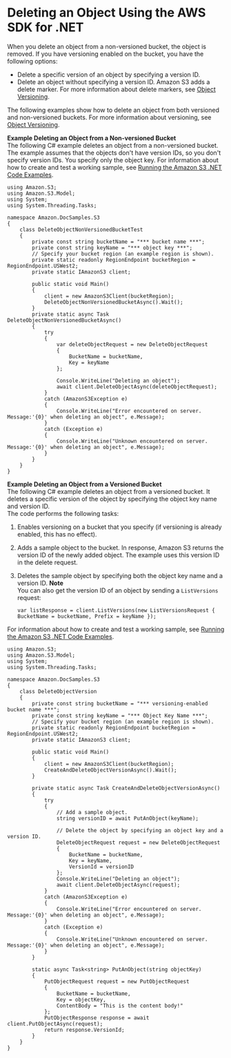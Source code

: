 # Deleting an Object Using the AWS SDK for \.NET<a name="DeletingOneObjectUsingNetSDK"></a>

When you delete an object from a non\-versioned bucket, the object is removed\. If you have versioning enabled on the bucket, you have the following options:
+ Delete a specific version of an object by specifying a version ID\.
+ Delete an object without specifying a version ID\. Amazon S3 adds a delete marker\. For more information about delete markers, see [Object Versioning](ObjectVersioning.md)\.

The following examples show how to delete an object from both versioned and non\-versioned buckets\. For more information about versioning, see [Object Versioning](ObjectVersioning.md)\. 

**Example Deleting an Object from a Non\-versioned Bucket**  
The following C\# example deletes an object from a non\-versioned bucket\. The example assumes that the objects don't have version IDs, so you don't specify version IDs\. You specify only the object key\. For information about how to create and test a working sample, see [Running the Amazon S3 \.NET Code Examples](UsingTheMPDotNetAPI.md#TestingDotNetApiSamples)\.   

```
using Amazon.S3;
using Amazon.S3.Model;
using System;
using System.Threading.Tasks;

namespace Amazon.DocSamples.S3
{
    class DeleteObjectNonVersionedBucketTest
    {
        private const string bucketName = "*** bucket name ***"; 
        private const string keyName = "*** object key ***";
        // Specify your bucket region (an example region is shown).
        private static readonly RegionEndpoint bucketRegion = RegionEndpoint.USWest2;
        private static IAmazonS3 client;

        public static void Main()
        {
            client = new AmazonS3Client(bucketRegion);
            DeleteObjectNonVersionedBucketAsync().Wait();
        }
        private static async Task DeleteObjectNonVersionedBucketAsync()
        {
            try
            {
                var deleteObjectRequest = new DeleteObjectRequest
                {
                    BucketName = bucketName,
                    Key = keyName
                };

                Console.WriteLine("Deleting an object");
                await client.DeleteObjectAsync(deleteObjectRequest);
            }
            catch (AmazonS3Exception e)
            {
                Console.WriteLine("Error encountered on server. Message:'{0}' when deleting an object", e.Message);
            }
            catch (Exception e)
            {
                Console.WriteLine("Unknown encountered on server. Message:'{0}' when deleting an object", e.Message);
            }
        }
    }
}
```

**Example Deleting an Object from a Versioned Bucket**  
The following C\# example deletes an object from a versioned bucket\. It deletes a specific version of the object by specifying the object key name and version ID\.   
The code performs the following tasks:  

1. Enables versioning on a bucket that you specify \(if versioning is already enabled, this has no effect\)\.

1. Adds a sample object to the bucket\. In response, Amazon S3 returns the version ID of the newly added object\. The example uses this version ID in the delete request\.

1. Deletes the sample object by specifying both the object key name and a version ID\.
**Note**  
You can also get the version ID of an object by sending a `ListVersions` request:  

   ```
   var listResponse = client.ListVersions(new ListVersionsRequest { BucketName = bucketName, Prefix = keyName }); 
   ```
For information about how to create and test a working sample, see [Running the Amazon S3 \.NET Code Examples](UsingTheMPDotNetAPI.md#TestingDotNetApiSamples)\.   

```
using Amazon.S3;
using Amazon.S3.Model;
using System;
using System.Threading.Tasks;

namespace Amazon.DocSamples.S3
{
    class DeleteObjectVersion
    {
        private const string bucketName = "*** versioning-enabled bucket name ***";
        private const string keyName = "*** Object Key Name ***";
        // Specify your bucket region (an example region is shown).
        private static readonly RegionEndpoint bucketRegion = RegionEndpoint.USWest2;
        private static IAmazonS3 client;

        public static void Main()
        {
            client = new AmazonS3Client(bucketRegion);
            CreateAndDeleteObjectVersionAsync().Wait();
        }

        private static async Task CreateAndDeleteObjectVersionAsync()
        {
            try
            {
                // Add a sample object. 
                string versionID = await PutAnObject(keyName);

                // Delete the object by specifying an object key and a version ID.
                DeleteObjectRequest request = new DeleteObjectRequest
                {
                    BucketName = bucketName,
                    Key = keyName,
                    VersionId = versionID
                };
                Console.WriteLine("Deleting an object");
                await client.DeleteObjectAsync(request);
            }
            catch (AmazonS3Exception e)
            {
                Console.WriteLine("Error encountered on server. Message:'{0}' when deleting an object", e.Message);
            }
            catch (Exception e)
            {
                Console.WriteLine("Unknown encountered on server. Message:'{0}' when deleting an object", e.Message);
            }
        }

        static async Task<string> PutAnObject(string objectKey)
        {
            PutObjectRequest request = new PutObjectRequest
            {
                BucketName = bucketName,
                Key = objectKey,
                ContentBody = "This is the content body!"
            };
            PutObjectResponse response = await client.PutObjectAsync(request);
            return response.VersionId;
        }
    }
}
```
